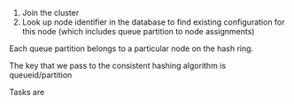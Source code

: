 
1. Join the cluster
2. Look up node identifier in the database to find existing configuration for this node (which includes queue partition to node assignments)

Each queue partition belongs to a particular node on the hash ring.

The key that we pass to the consistent hashing algorithm is queueid/partition

Tasks are 